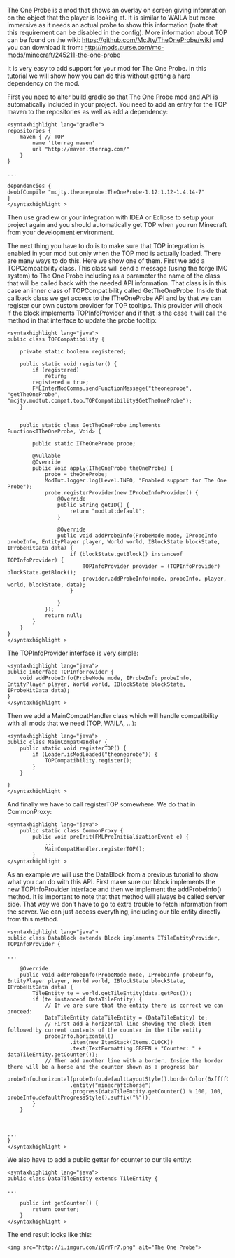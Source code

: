 The One Probe is a mod that shows an overlay on screen giving information on the object that the player is looking at. It is similar to WAILA but more immersive as it needs an actual probe to show this information (note that this requirement can be disabled in the config). More information about TOP can be found on the wiki: https://github.com/McJty/TheOneProbe/wiki and you can download it from: http://mods.curse.com/mc-mods/minecraft/245211-the-one-probe

It is very easy to add support for your mod for The One Probe. In this tutorial we will show how you can do this without getting a hard dependency on the mod.

First you need to alter build.gradle so that The One Probe mod and API is automatically included in your project. You need to add an entry for the TOP maven to the repositories as well as add a dependency:
```
<syntaxhighlight lang="gradle">
repositories {
    maven { // TOP
        name 'tterrag maven'
        url "http://maven.tterrag.com/"
    }
}

...

dependencies {
deobfCompile "mcjty.theoneprobe:TheOneProbe-1.12:1.12-1.4.14-7"
}
</syntaxhighlight >
```
Then use gradlew or your integration with IDEA or Eclipse to setup your project again and you should automatically get TOP when you run Minecraft from your development environment.


The next thing you have to do is to make sure that TOP integration is enabled in your mod but only when the TOP mod is actually loaded. There are many ways to do this. Here we show one of them. First we add a TOPCompatibility class. This class will send a message (using the forge IMC system) to The One Probe including as a parameter the name of the class that will be called back with the needed API information. That class is in this case an inner class of TOPCompatibility called GetTheOneProbe. Inside that callback class we get access to the ITheOneProbe API and by that we can register our own custom provider for TOP tooltips. This provider will check if the block implements TOPInfoProvider and if that is the case it will call the method in that interface to update the probe tooltip:
```
<syntaxhighlight lang="java">
public class TOPCompatibility {

    private static boolean registered;

    public static void register() {
        if (registered)
            return;
        registered = true;
        FMLInterModComms.sendFunctionMessage("theoneprobe", "getTheOneProbe", "mcjty.modtut.compat.top.TOPCompatibility$GetTheOneProbe");
    }


    public static class GetTheOneProbe implements Function<ITheOneProbe, Void> {

        public static ITheOneProbe probe;

        @Nullable
        @Override
        public Void apply(ITheOneProbe theOneProbe) {
            probe = theOneProbe;
            ModTut.logger.log(Level.INFO, "Enabled support for The One Probe");
            probe.registerProvider(new IProbeInfoProvider() {
                @Override
                public String getID() {
                    return "modtut:default";
                }

                @Override
                public void addProbeInfo(ProbeMode mode, IProbeInfo probeInfo, EntityPlayer player, World world, IBlockState blockState, IProbeHitData data) {
                    if (blockState.getBlock() instanceof TOPInfoProvider) {
                        TOPInfoProvider provider = (TOPInfoProvider) blockState.getBlock();
                        provider.addProbeInfo(mode, probeInfo, player, world, blockState, data);
                    }

                }
            });
            return null;
        }
    }
}
</syntaxhighlight >
```
The TOPInfoProvider interface is very simple:
```
<syntaxhighlight lang="java">
public interface TOPInfoProvider {
    void addProbeInfo(ProbeMode mode, IProbeInfo probeInfo, EntityPlayer player, World world, IBlockState blockState, IProbeHitData data);
}
</syntaxhighlight >
```
Then we add a MainCompatHandler class which will handle compatibility with all mods that we need (TOP, WAILA, ...):
```
<syntaxhighlight lang="java">
public class MainCompatHandler {
    public static void registerTOP() {
        if (Loader.isModLoaded("theoneprobe")) {
            TOPCompatibility.register();
        }
    }

}
</syntaxhighlight >
```
And finally we have to call registerTOP somewhere. We do that in CommonProxy:
```
<syntaxhighlight lang="java">
    public static class CommonProxy {
        public void preInit(FMLPreInitializationEvent e) {
            ...
            MainCompatHandler.registerTOP();
        }
</syntaxhighlight >
```

As an example we will use the DataBlock from a previous tutorial to show what you can do with this API. First make sure our block implements the new TOPInfoProvider interface and then we implement the addProbeInfo() method. It is important to note that that method will always be called server side. That way we don't have to go to extra trouble to fetch information from the server. We can just access everything, including our tile entity directly from this method.
```
<syntaxhighlight lang="java">
public class DataBlock extends Block implements ITileEntityProvider, TOPInfoProvider {

...

    @Override
    public void addProbeInfo(ProbeMode mode, IProbeInfo probeInfo, EntityPlayer player, World world, IBlockState blockState, IProbeHitData data) {
        TileEntity te = world.getTileEntity(data.getPos());
        if (te instanceof DataTileEntity) {
            // If we are sure that the entity there is correct we can proceed:
            DataTileEntity dataTileEntity = (DataTileEntity) te;
            // First add a horizontal line showing the clock item followed by current contents of the counter in the tile entity
            probeInfo.horizontal()
                    .item(new ItemStack(Items.CLOCK))
                    .text(TextFormatting.GREEN + "Counter: " + dataTileEntity.getCounter());
            // Then add another line with a border. Inside the border there will be a horse and the counter shown as a progress bar
            probeInfo.horizontal(probeInfo.defaultLayoutStyle().borderColor(0xffff0000))
                    .entity("minecraft:horse")
                    .progress(dataTileEntity.getCounter() % 100, 100, probeInfo.defaultProgressStyle().suffix("%"));
        }
    }



...
}
</syntaxhighlight >
```
We also have to add a public getter for counter to our tile entity:
```
<syntaxhighlight lang="java">
public class DataTileEntity extends TileEntity {

...

    public int getCounter() {
        return counter;
    }
</syntaxhighlight >
```

The end result looks like this:
```
<img src="http://i.imgur.com/i0rYFr7.png" alt="The One Probe">
```